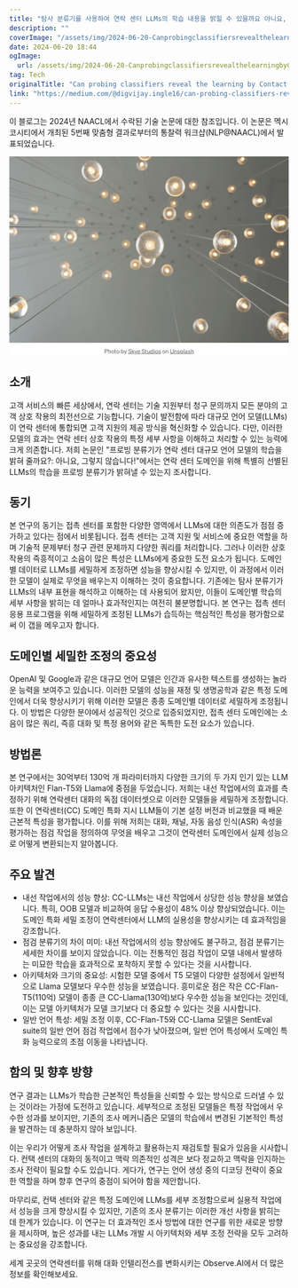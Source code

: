 ```yaml
---
title: "탐사 분류기를 사용하여 연락 센터 LLMs의 학습 내용을 밝힐 수 있을까요 아니요, 불가능합니다"
description: ""
coverImage: "/assets/img/2024-06-20-CanprobingclassifiersrevealthelearningbyContactCenterLLMsNoitdoesnt_0.png"
date: 2024-06-20 18:44
ogImage: 
  url: /assets/img/2024-06-20-CanprobingclassifiersrevealthelearningbyContactCenterLLMsNoitdoesnt_0.png
tag: Tech
originalTitle: "Can probing classifiers reveal the learning by Contact Center LLMs?: No, it doesn’t!"
link: "https://medium.com/@digvijay.ingle16/can-probing-classifiers-reveal-the-learning-by-contact-center-llms-no-it-doesnt-d9124540e4d9"
---
```



이 블로그는 2024년 NAACL에서 수락된 기술 논문에 대한 참조입니다. 이 논문은 멕시코시티에서 개최된 5번째 맞춤형 결과로부터의 통찰력 워크샵(NLP@NAACL)에서 발표되었습니다.

![이미지](/assets/img/2024-06-20-CanprobingclassifiersrevealthelearningbyContactCenterLLMsNoitdoesnt_0.png)

## 소개

고객 서비스의 빠른 세상에서, 연락 센터는 기술 지원부터 청구 문의까지 모든 분야의 고객 상호 작용의 최전선으로 기능합니다. 기술이 발전함에 따라 대규모 언어 모델(LLMs)이 연락 센터에 통합되면 고객 지원의 제공 방식을 혁신화할 수 있습니다. 다만, 이러한 모델의 효과는 연락 센터 상호 작용의 특정 세부 사항을 이해하고 처리할 수 있는 능력에 크게 의존합니다. 저희 논문인 "프로빙 분류기가 연락 센터 대규모 언어 모델의 학습을 밝혀 줄까요?: 아니요, 그렇지 않습니다!"에서는 연락 센터 도메인을 위해 특별히 선별된 LLMs의 학습을 프로빙 분류기가 밝혀낼 수 있는지 조사합니다.

<div class="content-ad"></div>

## 동기

본 연구의 동기는 접촉 센터를 포함한 다양한 영역에서 LLMs에 대한 의존도가 점점 증가하고 있다는 점에서 비롯됩니다. 접촉 센터는 고객 지원 및 서비스에 중요한 역할을 하며 기술적 문제부터 청구 관련 문제까지 다양한 쿼리를 처리합니다. 그러나 이러한 상호 작용의 즉흥적이고 소음이 많은 특성은 LLMs에게 중요한 도전 요소가 됩니다. 도메인별 데이터로 LLMs를 세밀하게 조정하면 성능을 향상시킬 수 있지만, 이 과정에서 이러한 모델이 실제로 무엇을 배우는지 이해하는 것이 중요합니다. 기존에는 탐사 분류기가 LLMs의 내부 표현을 해석하고 이해하는 데 사용되어 왔지만, 이들이 도메인별 학습의 세부 사항을 밝히는 데 얼마나 효과적인지는 여전히 불분명합니다. 본 연구는 접촉 센터 응용 프로그램을 위해 세밀하게 조정된 LLMs가 습득하는 핵심적인 특성을 평가함으로써 이 갭을 메우고자 합니다.

## 도메인별 세밀한 조정의 중요성

OpenAI 및 Google과 같은 대규모 언어 모델은 인간과 유사한 텍스트를 생성하는 놀라운 능력을 보여주고 있습니다. 이러한 모델의 성능을 재정 및 생명공학과 같은 특정 도메인에서 더욱 향상시키기 위해 이러한 모델은 종종 도메인별 데이터로 세밀하게 조정됩니다. 이 방법은 다양한 분야에서 성공적인 것으로 입증되었지만, 접촉 센터 도메인에는 소음이 많은 쿼리, 즉흥 대화 및 특정 용어와 같은 독특한 도전 요소가 있습니다.

<div class="content-ad"></div>

## 방법론

본 연구에서는 30억부터 130억 개 파라미터까지 다양한 크기의 두 가지 인기 있는 LLM 아키텍처인 Flan-T5와 Llama에 중점을 두었습니다. 저희는 내선 작업에서의 효과를 측정하기 위해 연락센터 대화의 독점 데이터셋으로 이러한 모델들을 세밀하게 조정합니다. 또한 이 연락센터(CC) 도메인 특화 지시 LLM들이 기본 설정 버전과 비교했을 때 배운 근본적 특성을 평가합니다. 이를 위해 저희는 대화, 채널, 자동 음성 인식(ASR) 속성을 평가하는 점검 작업을 정의하여 무엇을 배우고 그것이 연락센터 도메인에서 실제 성능으로 어떻게 변환되는지 알아봅니다.

## 주요 발견

- 내선 작업에서의 성능 향상: CC-LLMs는 내선 작업에서 상당한 성능 향상을 보였습니다. 특히, OOB 모델과 비교하여 응답 수용성이 48% 이상 향상되었습니다. 이는 도메인 특화 세밀 조정이 연락센터에서 LLM의 실용성을 향상시키는 데 효과적임을 강조합니다.
- 점검 분류기의 차이 미미: 내선 작업에서의 성능 향상에도 불구하고, 점검 분류기는 세세한 차이를 보이지 않았습니다. 이는 전통적인 점검 작업이 모델 내에서 발생하는 미묘한 학습을 효과적으로 포착하지 못할 수 있다는 것을 시사합니다.
- 아키텍처와 크기의 중요성: 시험한 모델 중에서 T5 모델이 다양한 설정에서 일반적으로 Llama 모델보다 우수한 성능을 보였습니다. 흥미로운 점은 작은 CC-Flan-T5(110억) 모델이 종종 큰 CC-Llama(130억)보다 우수한 성능을 보인다는 것인데, 이는 모델 아키텍처가 모델 크기보다 더 중요할 수 있다는 것을 시사합니다.
- 일반 언어 특성: 세밀 조정 이후, CC-Flan-T5와 CC-Llama 모델은 SentEval suite의 일반 언어 점검 작업에서 점수가 낮아졌으며, 일반 언어 특성에서 도메인 특화 능력으로의 초점 이동을 나타냅니다.

<div class="content-ad"></div>

## 함의 및 향후 방향

연구 결과는 LLMs가 학습한 근본적인 특성들을 신뢰할 수 있는 방식으로 드러낼 수 있는 것이라는 가정에 도전하고 있습니다. 세부적으로 조정된 모델들은 특정 작업에서 우수한 성과를 보이지만, 기존의 조사 메커니즘은 모델의 학습에서 변경된 기본적인 특성을 발견하는 데 충분하지 않아 보입니다.

이는 우리가 어떻게 조사 작업을 설계하고 활용하는지 재검토할 필요가 있음을 시사합니다. 컨택 센터의 대화의 동적이고 맥락 의존적인 성격은 보다 정교하고 맥락을 인지하는 조사 전략이 필요할 수도 있습니다. 게다가, 연구는 언어 생성 중의 디코딩 전략이 중요한 역할을 하며 향후 연구의 중점이 되어야 함을 제안합니다.

마무리로, 컨택 센터와 같은 특정 도메인에 LLMs를 세부 조정함으로써 실용적 작업에서 성능을 크게 향상시킬 수 있지만, 기존의 조사 분류기는 이러한 개선 사항을 밝히는 데 한계가 있습니다. 이 연구는 더 효과적인 조사 방법에 대한 연구를 위한 새로운 방향을 제시하며, 높은 성과를 내는 LLMs 개발 시 아키텍처와 세부 조정 전략을 모두 고려하는 중요성을 강조합니다.

<div class="content-ad"></div>

세계 곳곳의 연락센터를 위해 대화 인텔리전스를 변화시키는 Observe.AI에서 더 많은 정보를 확인해보세요.